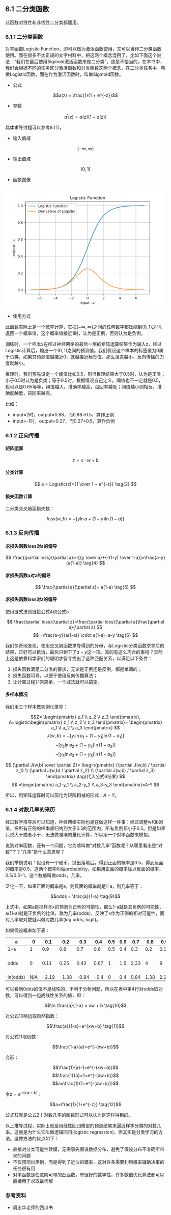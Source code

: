 <!--Copyright © Microsoft Corporation. All rights reserved.
  适用于[License](https://github.com/Microsoft/ai-edu/blob/master/LICENSE.md)版权许可-->

## 6.1 二分类函数

此函数对线性和非线性二分类都适用。

### 6.1.1 二分类函数

对率函数Logistic Function，即可以做为激活函数使用，又可以当作二分类函数使用。而在很多不太正规的文字材料中，把这两个概念混用了，比如下面这个说法：“我们在最后使用Sigmoid激活函数来做二分类”，这是不恰当的。在本书中，我们会根据不同的任务区分激活函数和分类函数这两个概念，在二分类任务中，叫做Logistic函数，而在作为激活函数时，叫做Sigmoid函数。

- 公式

$$a(z) = \frac{1}{1 + e^{-z}}$$

- 导数

$$a^{'}(z) = a(z)(1 - a(z))$$

具体求导过程可以参考8.1节。

- 输入值域

$$(-\infty, \infty)$$

- 输出值域

$$(0,1)$$

- 函数图像

<img src="../Images/8/logistic.png" ch="500" />

- 使用方式

此函数实际上是一个概率计算，它把$(-\infty, \infty)$之间的任何数字都压缩到$(0,1)$之间，返回一个概率值，这个概率值接近1时，认为是正例，否则认为是负例。

训练时，一个样本x在经过神经网络的最后一层的矩阵运算结果作为输入z，经过Logistic计算后，输出一个$(0,1)$之间的预测值。我们假设这个样本的标签值为0属于负类，如果其预测值越接近0，就越接近标签值，那么误差越小，反向传播的力度就越小。

推理时，我们预先设定一个阈值比如0.5，则当推理结果大于0.5时，认为是正类；小于0.5时认为是负类；等于0.5时，根据情况自己定义。阈值也不一定就是0.5，也可以是0.65等等，阈值越大，准确率越高，召回率越低；阈值越小则相反，准确度越低，召回率越高。

比如：
- input=2时，output=0.88，而0.88>0.5，算作正例
- input=-1时，output=0.27，而0.27<0.5，算作负例

### 6.1.2 正向传播

#### 矩阵运算

$$
z=x \cdot w + b \tag{1}
$$

#### 分类计算

$$
a = Logistic(z)={1 \over 1 + e^{-z}} \tag{2}
$$

#### 损失函数计算

二分类交叉熵函损失数：

$$
loss(w,b) = -[y \ln a+(1-y)\ln(1-a)] \tag{3}
$$

### 6.1.3 反向传播

#### 求损失函数loss对a的偏导

$$
\frac{\partial loss}{\partial a}=-[{y \over a}+{-(1-y) \over 1-a}]=\frac{a-y}{a(1-a)} \tag{4}
$$

#### 求损失函数a对z的偏导

$$
\frac{\partial a}{\partial z}= a(1-a) \tag{5}
$$

#### 求损失函数loss对z的偏导

使用链式法则链接公式4和公式5：

$$
\frac{\partial loss}{\partial z}=\frac{\partial loss}{\partial a}\frac{\partial a}{\partial z}
$$
$$
=\frac{a-y}{a(1-a)} \cdot a(1-a)=a-y \tag{6}
$$

我们惊奇地发现，使用交叉熵函数求导得到的分母，与Logistic分类函数求导后的结果，正好可以抵消，最后只剩下了$a-y$这一项。真的有这么巧合的事吗？实际上这是依靠科学家们的聪明才智寻找出了这种匹配关系，以满足以下条件：
1. 损失函数满足二分类的要求，无论是正例还是反例，都是单调的；
2. 损失函数可导，以便于使用反向传播算法；
3. 让计算过程非常简单，一个减法就可以搞定。

#### 多样本情况

我们用三个样本做实例化推导：

$$Z=
\begin{pmatrix}
  z_1 \\ z_2 \\ z_3
\end{pmatrix},
A=logistic\begin{pmatrix}
  z_1 \\ z_2 \\ z_3
\end{pmatrix}=
\begin{pmatrix}
  a_1 \\ a_2 \\ a_3
\end{pmatrix}
$$
$$
J(w,b)= -[y_1 \ln a_1+(1-y_1)\ln(1-a_1)] 
$$
$$
-[y_2 \ln a_2+(1-y_2)\ln(1-a_2)] 
$$
$$
-[y_3 \ln a_3+(1-y_3)\ln(1-a_3)] 
$$

$$
{\partial J(w,b) \over \partial Z}=
\begin{pmatrix}
  {\partial J(w,b) / \partial z_1} \\
  {\partial J(w,b) / \partial z_2} \\
  {\partial J(w,b) / \partial z_3}
\end{pmatrix} \tag{代入公式6结果}
$$
$$
=\begin{pmatrix}
  a_1-y_1 \\
  a_2-y_2 \\
  a_3-y_3 
\end{pmatrix}=A-Y
$$

所以，用矩阵运算时可以简化为矩阵相减的形式：$A-Y$。

### 6.1.4 对数几率的来历

经过数学推导后可以知道，神经网络实际也是在做这样一件事：经过调整w和b的值，把所有正例的样本都归纳到大于0.5的范围内，所有负例都小于0.5。但是如果只说大于或者小于，无法做准确的量化计算，所以用一个对率函数来模拟。

说到对率函数，还有一个问题，它为啥叫做“对数几率”函数呢？从哪里看出是“对数”了？“几率”是什么意思呢？

我们举例说明：假设有一个硬币，抛出落地后，得到正面的概率是0.5，得到反面的概率是0.5，这两个概率叫做probability。如果用正面的概率除以反面的概率，0.5/0.5=1，这个数值叫做odds，几率。

泛化一下，如果正面的概率是a，则反面的概率就是1-a，则几率等于：

$$odds = \frac{a}{1-a} \tag{9}$$

上式中，如果a是把样本x的预测为正例的可能性，那么1-a就是其负例的可能性，a/(1-a)就是正负例的比值，称为几率(odds)，反映了x作为正例的相对可能性，而对几率取对数就叫做对数几率(log odds, logit)。

如果假设概率如下表：

|a|0|0.1|0.2|0.3|0.4|0.5|0.6|0.7|0.8|0.9|1|
|--|--|--|--|--|--|--|--|--|--|--|--|
|1-a|1|0.9|0.8|0.7|0.6|0.5|0.4|0.3|0.2|0.1|0|
|odds|0|0.11|0.25|0.43|0.67|1|1.5|2.33|4|9|无穷大|
|ln(odds)|N/A|-2.19|-1.38|-0.84|-0.4|0|0.4|0.84|1.38|2.19|N/A|

可以看到0dds的值不是线性的，不利于分析问题，所以在表中第4行对odds取对数，可以得到一组成线性关系的值，即：

$$\ln \frac{a}{1-a} = xw + b \tag{10}$$

对公式10两边取自然指数：

$$\frac{a}{1-a}=e^{xw+b} \tag{11}$$

对公式11取倒数：

$$\frac{1-a}{a}=e^{-(xw+b)}$$

变形：

$$\frac{1}{a}-1=e^{-(xw+b)}$$
$$\frac{1}{a}=1+e^{-(xw+b)}$$
$$a=\frac{1}{1+e^{-(xw+b)}}$$

令$z=e^{-(xw+b)}$：

$$a=\frac{1}{1+e^{-z}} \tag{12}$$

公式12就是公式2！对数几率的函数形式可以认为是这样得到的。

以上推导过程，实际上就是用线性回归模型的预测结果来逼近样本分类的对数几率。这就是为什么它叫做逻辑回归(logistic regression)，但其实是分类学习的方法。这种方法的优点如下：

- 直接对分类可能性建模，无需事先假设数据分布，避免了假设分布不准确所带来的问题
- 不仅预测出类别，而是得到了近似的概率，这对许多需要利用概率辅助决策的任务很有用
- 对率函数是任意阶可导的凸函数，有很好的数学性，许多数值优化算法都可以直接用于求取最优解


### 参考资料

- 周志华老师的西瓜书
